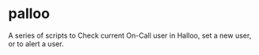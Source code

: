 # palloo
A series of scripts to Check current On-Call user in Halloo, set a new user, or to alert a user.